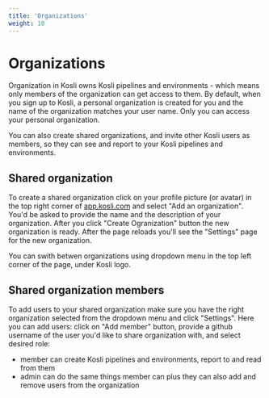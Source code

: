 ```yaml
---
title: 'Organizations'
weight: 10
---
```


# Organizations

Organization in Kosli owns Kosli pipelines and environments - which means only members of the organization can get access to them.
By default, when you sign up to Kosli, a personal organization is created for you and the name of the organization matches your user name. Only you can access your personal organization.

You can also create shared organizations, and invite other Kosli users as members, so they can see and report to your Kosli pipelines and environments.

## Shared organization

To create a shared organization click on your profile picture (or avatar) in the top right corner of [app.kosli.com](https://app.kosli.com) and select "Add an organization". You'd be asked to provide the name and the description of your organization. After you click "Create Ogranization" button the new organization is ready. After the page reloads you'll see the "Settings" page for the new organization. 

You can swith betwen organizations using dropdown menu in the top left corner of the page, under Kosli logo. 

## Shared organization members 

To add users to your shared organization make sure you have the right organization selected from the dropdown menu and click "Settings". Here you can add users: click on "Add member" button, provide a github username of the user you'd like to share organization with, and select desired role:
* member can create Kosli pipelines and environments, report to and read from them
* admin can do the same things member can plus they can also add and remove users from the organization 


